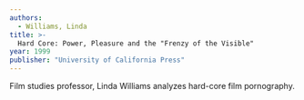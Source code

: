 ```yaml
---
authors:
  - Williams, Linda
title: >-
  Hard Core: Power, Pleasure and the "Frenzy of the Visible"
year: 1999
publisher: "University of California Press"
---
```


Film studies professor, Linda Williams analyzes hard-core film
pornography.
